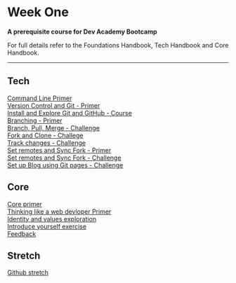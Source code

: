 # Week One

__A prerequisite course for Dev Academy Bootcamp__

For full details refer to the Foundations Handbook, Tech Handbook and Core Handbook.


------------

## Tech
[Command Line Primer](command-line-primer.md)  
[Version Control and Git - Primer](git-version-control-primer.md)  
[Install and Explore Git and GitHub - Course](git-install-and-exploration-course.md)  
[Branching - Primer](git-branch-primer.md)  
[Branch, Pull, Merge - Challenge](git-branching-challenge.md)  
[Fork and Clone - Challege](git-github-fork-clone-challenge.md)    
[Track changes - Challenge](git-track-and-commit-challenge.md)  
[Set remotes and Sync Fork - Primer](git-remote-fork-merge-primer.md)  
[Set remotes and Sync Fork - Challenge](git-remote-sync-fork-challenge.md)  
[Set up Blog using Git pages - Challenge](git-new-repo-github-pages-blog.md)  



## Core
[Core primer](core-primer.md)  
[Thinking like a web devloper Primer](think-like-a-programmer-primer.md)  
[Identity and values exploration](core-identity-and-values.md)  
[Introduce yourself exercise](core-introduce-yourself.md)  
[Feedback](../feedback.md)

## Stretch
[Github stretch](git-stretch-error-msgs.md)


